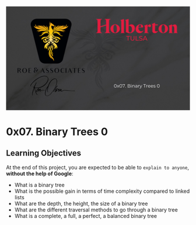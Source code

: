 ![binary_trees_banner](https://github.com/ronroeandassociates/assets/blob/master/images/binary_trees_banner.png)

# 0x07. Binary Trees 0

## Learning Objectives

At the end of this project, you are expected to be able to `explain to anyone`, **without the help of Google**:

- What is a binary tree
- What is the possible gain in terms of time complexity compared to linked lists
- What are the depth, the height, the size of a binary tree
- What are the different traversal methods to go through a binary tree
- What is a complete, a full, a perfect, a balanced binary tree
